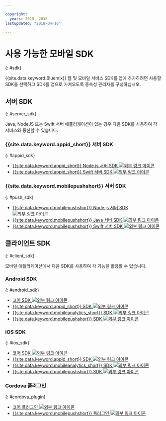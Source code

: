 ```yaml
---

copyright:
  years: 2015, 2018
lastupdated: "2018-04-16"

---
```

# 사용 가능한 모바일 SDK
{: #sdk}

{{site.data.keyword.Bluemix}} 웹 및 모바일 서비스 SDK를 앱에 추가하려면 사용할 SDK를 선택하고 SDK를 앱으로 가져오도록 종속성 관리자를 구성하십시오.


## 서버 SDK
{: #server_sdk}

Java, NodeJS 또는 Swift 서버 애플리케이션이 있는 경우 다음 SDK를 사용하여 각 서비스와 통신할 수 있습니다.


### {{site.data.keyword.appid_short}} 서버 SDK
{: #appid_sdk}

- [{{site.data.keyword.appid_short}} Node.js 서버 SDK ![외부 링크 아이콘](../../icons/launch-glyph.svg "외부 링크 아이콘")](https://github.com/ibm-cloud-security/appid-serversdk-nodejs)
- [{{site.data.keyword.appid_short}} Swift 서버 SDK ![외부 링크 아이콘](../../icons/launch-glyph.svg "외부 링크 아이콘")](https://github.com/ibm-cloud-security/appid-serversdk-swift)

### {{site.data.keyword.mobilepushshort}} 서버 SDK
{: #push_sdk}

- [{{site.data.keyword.mobilepushshort}} Node.js 서버 SDK ![외부 링크 아이콘](../../icons/launch-glyph.svg "외부 링크 아이콘")](https://github.com/ibm-bluemix-mobile-services/bms-pushnotifications-serversdk-nodejs)
- [{{site.data.keyword.mobilepushshort}} Java 서버 SDK ![외부 링크 아이콘](../../icons/launch-glyph.svg "외부 링크 아이콘")](https://github.com/ibm-bluemix-mobile-services/bms-pushnotifications-serversdk-java)
- [{{site.data.keyword.mobilepushshort}} Swift 서버 SDK ![외부 링크 아이콘](../../icons/launch-glyph.svg "외부 링크 아이콘")](https://github.com/ibm-bluemix-mobile-services/bms-pushnotifications-serversdk-swift)


## 클라이언트 SDK
{: #client_sdk}

모바일 애플리케이션에서 다음 SDK를 사용하여 각 기능을 활용할 수 있습니다.


### Android SDK
{: #android_sdk}

- [코어 SDK ![외부 링크 아이콘](../../icons/launch-glyph.svg "외부 링크 아이콘")](https://github.com/ibm-bluemix-mobile-services/bms-clientsdk-android-core)
- [{{site.data.keyword.appid_short}} SDK ![외부 링크 아이콘](../../icons/launch-glyph.svg "외부 링크 아이콘")](https://github.com/ibm-cloud-security/appid-clientsdk-android)
- [{{site.data.keyword.mobileanalytics_short}} SDK ![외부 링크 아이콘](../../icons/launch-glyph.svg "외부 링크 아이콘")](https://github.com/ibm-bluemix-mobile-services/bms-clientsdk-android-analytics)
- [{{site.data.keyword.mobilepushshort}} SDK ![외부 링크 아이콘](../../icons/launch-glyph.svg "외부 링크 아이콘")](https://github.com/ibm-bluemix-mobile-services/bms-clientsdk-android-push)


### iOS SDK
{: #ios_sdk}

- [코어 SDK ![외부 링크 아이콘](../../icons/launch-glyph.svg "외부 링크 아이콘")](https://github.com/ibm-bluemix-mobile-services/bms-clientsdk-swift-core)
- [{{site.data.keyword.appid_short}} SDK ![외부 링크 아이콘](../../icons/launch-glyph.svg "외부 링크 아이콘")](https://github.com/ibm-cloud-security/appid-clientsdk-swift)
- [{{site.data.keyword.mobileanalytics_short}} SDK ![외부 링크 아이콘](../../icons/launch-glyph.svg "외부 링크 아이콘")](https://github.com/ibm-bluemix-mobile-services/bms-clientsdk-swift-analytics)
- [{{site.data.keyword.mobilepushshort}} SDK ![외부 링크 아이콘](../../icons/launch-glyph.svg "외부 링크 아이콘")](https://github.com/ibm-bluemix-mobile-services/bms-clientsdk-swift-push)


### Cordova 플러그인
{: #cordova_plugin}

- [코어 플러그인 ![외부 링크 아이콘](../../icons/launch-glyph.svg "외부 링크 아이콘")](https://github.com/ibm-bluemix-mobile-services/bms-clientsdk-cordova-plugin-core)
- [{{site.data.keyword.mobilepushshort}} 플러그인 ![외부 링크 아이콘](../../icons/launch-glyph.svg "외부 링크 아이콘")](https://github.com/ibm-bluemix-mobile-services/bms-clientsdk-cordova-plugin-push)


